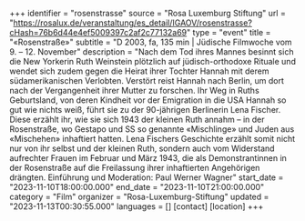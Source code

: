 +++
identifier = "rosenstrasse"
source = "Rosa Luxemburg Stiftung"
url = "https://rosalux.de/veranstaltung/es_detail/IGAOV/rosenstrasse?cHash=76b6d44e4ef5009397c2af2c77132a69"
type = "event"
title = "«Rosenstraße»"
subtitle = "D 2003, fa, 135 min | Jüdische Filmwoche  vom 9. – 12. November"
description = "Nach dem Tod ihres Mannes besinnt sich die New Yorkerin Ruth Weinstein plötzlich auf jüdisch-orthodoxe Rituale und wendet sich zudem gegen die Heirat ihrer Tochter Hannah mit derem südamerikanischen Verlobten. Verstört reist Hannah nach Berlin, um dort nach der Vergangenheit ihrer Mutter zu forschen. Ihr Weg in Ruths Geburtsland, von deren Kindheit vor der Emigration in die USA Hannah so gut wie nichts weiß, führt sie zu der 90-jährigen Berlinerin Lena Fischer. Diese erzählt ihr, wie sie sich 1943 der kleinen Ruth annahm – in der Rosenstraße, wo Gestapo und SS so genannte «Mischlinge» und Juden aus «Mischehen» inhaftiert hatten. Lena Fischers Geschichte erzählt somit nicht nur von ihr selbst und der kleinen Ruth, sondern auch vom Widerstand aufrechter Frauen im Februar und März 1943, die als Demonstrantinnen in der Rosenstraße auf die Freilassung ihrer inhaftierten Angehörigen drängten. 
Einführung und Moderation: Paul Werner Wagner"
start_date = "2023-11-10T18:00:00.000"
end_date = "2023-11-10T21:00:00.000"
category = "Film"
organizer = "Rosa-Luxemburg-Stiftung"
updated = "2023-11-13T00:30:55.000"
languages = []
[contact]
[location]
+++